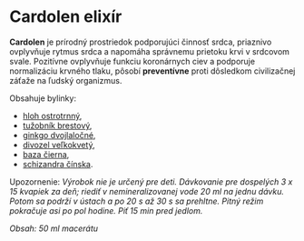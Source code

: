 Cardolen elixír
===============

**Cardolen** je prírodný prostriedok podporujúci činnosť srdca, priaznivo
ovplyvňuje rytmus srdca a napomáha správnemu prietoku krvi v srdcovom svale.
Pozitívne ovplyvňuje funkciu koronárnych ciev a podporuje normalizáciu krvného
tlaku, pôsobí **preventívne** proti dôsledkom civilizačnej záťaže na ľudský
organizmus.

Obsahuje bylinky:

* [hloh ostrotrnný](../bylinky/hloh-ostrotrnny),
* [tužobník brestový](../bylinky/tuzobnik-brestovy),
* [ginkgo dvojlaločné](../bylinky/ginkgo-dvojlalocne),
* [divozel veľkokvetý](../bylinky/divozel-velkokvety),
* [baza čierna](../bylinky/baza-cierna),
* [schizandra čínska](../bylinky/schizandra-cinska).

Upozornenie: *Výrobok nie je určený pre deti. Dávkovanie pre dospelých 3 x 15
kvapiek za deň; riediť v nemineralizovanej vode 20 ml na jednu dávku. Potom sa
podrží v ústach a po 20 s až 30 s sa prehltne. Pitný režim pokračuje asi po pol
hodine. Piť 15 min pred jedlom.*

*Obsah: 50 ml macerátu*

